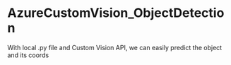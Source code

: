 # AzureCustomVision_ObjectDetection
With local .py file and Custom Vision API, we can easily predict the object and its coords
